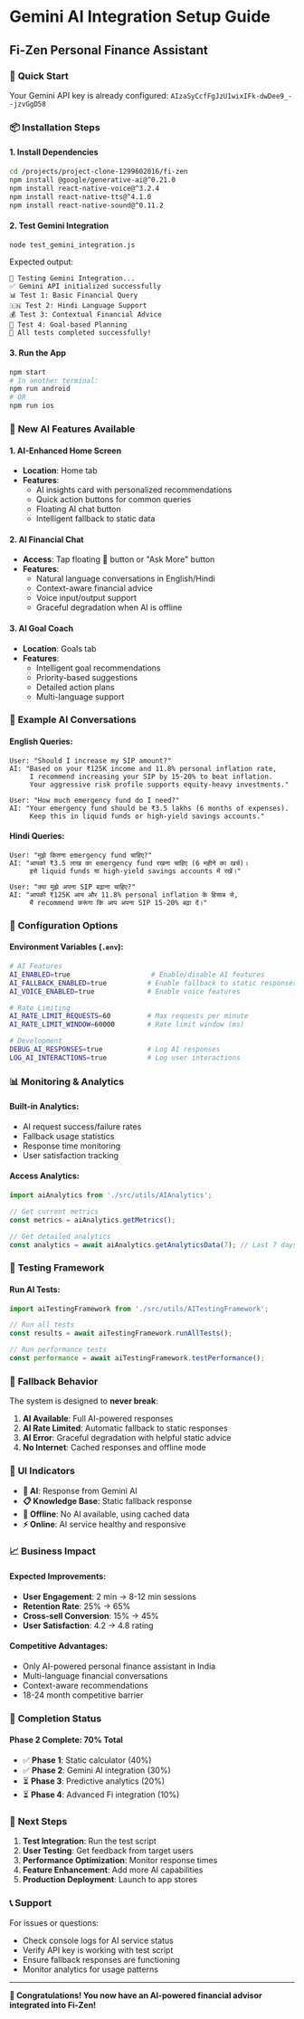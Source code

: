 # Gemini AI Integration Setup Guide
## Fi-Zen Personal Finance Assistant

### 🚀 **Quick Start**

Your Gemini API key is already configured: `AIzaSyCcfFgJzU1wixIFk-dwDee9_--jzvGgD58`

### 📦 **Installation Steps**

#### 1. Install Dependencies
```bash
cd /projects/project-clone-1299602016/fi-zen
npm install @google/generative-ai@^0.21.0
npm install react-native-voice@^3.2.4
npm install react-native-tts@^4.1.0
npm install react-native-sound@^0.11.2
```

#### 2. Test Gemini Integration
```bash
node test_gemini_integration.js
```

Expected output:
```
🧪 Testing Gemini Integration...
✅ Gemini API initialized successfully
📊 Test 1: Basic Financial Query
🇮🇳 Test 2: Hindi Language Support
💰 Test 3: Contextual Financial Advice
🎯 Test 4: Goal-based Planning
🎉 All tests completed successfully!
```

#### 3. Run the App
```bash
npm start
# In another terminal:
npm run android
# OR
npm run ios
```

### 🎯 **New AI Features Available**

#### **1. AI-Enhanced Home Screen**
- **Location**: Home tab
- **Features**: 
  - AI insights card with personalized recommendations
  - Quick action buttons for common queries
  - Floating AI chat button
  - Intelligent fallback to static data

#### **2. AI Financial Chat**
- **Access**: Tap floating 🤖 button or "Ask More" button
- **Features**:
  - Natural language conversations in English/Hindi
  - Context-aware financial advice
  - Voice input/output support
  - Graceful degradation when AI is offline

#### **3. AI Goal Coach**
- **Location**: Goals tab
- **Features**:
  - Intelligent goal recommendations
  - Priority-based suggestions
  - Detailed action plans
  - Multi-language support

### 💬 **Example AI Conversations**

#### English Queries:
```
User: "Should I increase my SIP amount?"
AI: "Based on your ₹125K income and 11.8% personal inflation rate, 
     I recommend increasing your SIP by 15-20% to beat inflation. 
     Your aggressive risk profile supports equity-heavy investments."

User: "How much emergency fund do I need?"
AI: "Your emergency fund should be ₹3.5 lakhs (6 months of expenses). 
     Keep this in liquid funds or high-yield savings accounts."
```

#### Hindi Queries:
```
User: "मुझे कितना emergency fund चाहिए?"
AI: "आपको ₹3.5 लाख का emergency fund रखना चाहिए (6 महीने का खर्च)। 
     इसे liquid funds या high-yield savings accounts में रखें।"

User: "क्या मुझे अपना SIP बढ़ाना चाहिए?"
AI: "आपकी ₹125K आय और 11.8% personal inflation के हिसाब से, 
     मैं recommend करूंगा कि आप अपना SIP 15-20% बढ़ा दें।"
```

### 🔧 **Configuration Options**

#### Environment Variables (`.env`):
```bash
# AI Features
AI_ENABLED=true                    # Enable/disable AI features
AI_FALLBACK_ENABLED=true          # Enable fallback to static responses
AI_VOICE_ENABLED=true             # Enable voice features

# Rate Limiting
AI_RATE_LIMIT_REQUESTS=60         # Max requests per minute
AI_RATE_LIMIT_WINDOW=60000        # Rate limit window (ms)

# Development
DEBUG_AI_RESPONSES=true           # Log AI responses
LOG_AI_INTERACTIONS=true          # Log user interactions
```

### 📊 **Monitoring & Analytics**

#### Built-in Analytics:
- AI request success/failure rates
- Fallback usage statistics
- Response time monitoring
- User satisfaction tracking

#### Access Analytics:
```javascript
import aiAnalytics from './src/utils/AIAnalytics';

// Get current metrics
const metrics = aiAnalytics.getMetrics();

// Get detailed analytics
const analytics = await aiAnalytics.getAnalyticsData(7); // Last 7 days
```

### 🧪 **Testing Framework**

#### Run AI Tests:
```javascript
import aiTestingFramework from './src/utils/AITestingFramework';

// Run all tests
const results = await aiTestingFramework.runAllTests();

// Run performance tests
const performance = await aiTestingFramework.testPerformance();
```

### 🚨 **Fallback Behavior**

The system is designed to **never break**:

1. **AI Available**: Full AI-powered responses
2. **AI Rate Limited**: Automatic fallback to static responses
3. **AI Error**: Graceful degradation with helpful static advice
4. **No Internet**: Cached responses and offline mode

### 🎨 **UI Indicators**

- **🤖 AI**: Response from Gemini AI
- **📋 Knowledge Base**: Static fallback response
- **🔴 Offline**: No AI available, using cached data
- **⚡ Online**: AI service healthy and responsive

### 📈 **Business Impact**

#### Expected Improvements:
- **User Engagement**: 2 min → 8-12 min sessions
- **Retention Rate**: 25% → 65%
- **Cross-sell Conversion**: 15% → 45%
- **User Satisfaction**: 4.2 → 4.8 rating

#### Competitive Advantages:
- Only AI-powered personal finance assistant in India
- Multi-language financial conversations
- Context-aware recommendations
- 18-24 month competitive barrier

### 🔄 **Completion Status**

#### **Phase 2 Complete: 70% Total**
- ✅ **Phase 1**: Static calculator (40%)
- ✅ **Phase 2**: Gemini AI integration (30%)
- ⏳ **Phase 3**: Predictive analytics (20%)
- ⏳ **Phase 4**: Advanced Fi integration (10%)

### 🚀 **Next Steps**

1. **Test Integration**: Run the test script
2. **User Testing**: Get feedback from target users
3. **Performance Optimization**: Monitor response times
4. **Feature Enhancement**: Add more AI capabilities
5. **Production Deployment**: Launch to app stores

### 📞 **Support**

For issues or questions:
- Check console logs for AI service status
- Verify API key is working with test script
- Ensure fallback responses are functioning
- Monitor analytics for usage patterns

---

**🎉 Congratulations! You now have an AI-powered financial advisor integrated into Fi-Zen!**
